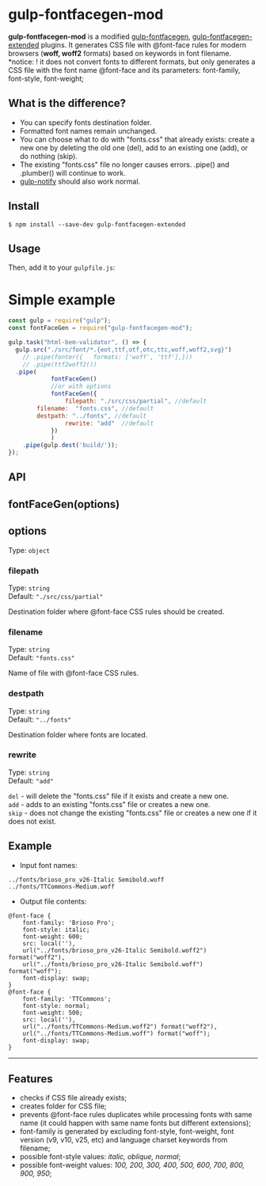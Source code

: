 ﻿# gulp-fontfacegen-mod

**gulp-fontfacegen-mod** is a modified [gulp-fontfacegen](https://www.npmjs.com/package/gulp-fontfacegen), [gulp-fontfacegen-extended](https://www.npmjs.com/package/gulp-fontfacegen-extended) plugins.
It generates CSS file with @font-face rules for modern browsers (**woff, woff2** formats) based on keywords in font filename.
\*notice: ! it does not convert fonts to different formats, but only generates a CSS file with the font name @font-face and its parameters: font-family, font-style, font-weight;

## What is the difference?
- You can specify fonts destination folder.
- Formatted font names remain unchanged.
- You can choose what to do with "fonts.css" that already exists: create a new one by deleting the old one (del), add to an existing one (add), or do nothing (skip).
- The existing "fonts.css" file no longer causes errors. .pipe() and .plumber() will continue to work.
- [gulp-notify](https://www.npmjs.com/package/gulp-notify) should also work normal.

## Install

```
$ npm install --save-dev gulp-fontfacegen-extended
```

## Usage
Then, add it to your `gulpfile.js`:
# Simple example

```javascript
const gulp = require("gulp");
const fontFaceGen = require("gulp-fontfacegen-mod");

gulp.task("html-bem-validator", () => {
  gulp.src("./src/font/*.{eot,ttf,otf,otc,ttc,woff,woff2,svg}")
	// .pipe(fonter({	formats: ['woff', 'ttf'],}))
	// .pipe(ttf2woff2())
  .pipe(
			fontFaceGen()
			//or with options
			fontFaceGen({
				filepath: "./src/css/partial", //default
        filename:  "fonts.css", //default
       	destpath: "../fonts", //default
				rewrite: "add"  //default
			})
			)
    .pipe(gulp.dest('build/'));
});
```

## API
## fontFaceGen(options)

## options

Type: `object`

### filepath

Type: `string`<br>
Default: `"./src/css/partial"`

Destination folder where @font-face CSS rules should be created.

### filename

Type: `string`<br>
Default: `"fonts.css"`

Name of file with @font-face CSS rules.

### destpath

Type: `string`<br>
Default: `"../fonts"`

Destination folder where fonts are located.

### rewrite

Type: `string`<br>
Default: `"add"`

`del` - will delete the "fonts.css" file if it exists and create a new one.<br>
`add` - adds to an existing "fonts.css" file or creates a new one.<br>
`skip` - does not change the existing "fonts.css" file or creates a new one if it does not exist.<br>

## Example

- Input font names:

```
../fonts/brioso_pro_v26-Italic Semibold.woff
../fonts/TTCommons-Medium.woff
```

- Output file contents:

```
@font-face {
	font-family: 'Brioso Pro';
	font-style: italic;
	font-weight: 600;
	src: local(''),
	url("../fonts/brioso_pro_v26-Italic Semibold.woff2") format("woff2"),
	url("../fonts/brioso_pro_v26-Italic Semibold.woff") format("woff");
	font-display: swap;
}
@font-face {
	font-family: 'TTCommons';
	font-style: normal;
	font-weight: 500;
	src: local(''),
	url("../fonts/TTCommons-Medium.woff2") format("woff2"),
	url("../fonts/TTCommons-Medium.woff") format("woff");
	font-display: swap;
}
```

---

## Features

- checks if CSS file already exists;
- creates folder for CSS file;
- prevents @font-face rules duplicates while processing fonts with same name (it could happen with same name fonts but different extensions);
- font-family is generated by excluding font-style, font-weight, font version (v9, v10, v25, etc) and language charset keywords from filename;
- possible font-style values: _italic, oblique, normal_;
- possible font-weight values: _100, 200, 300, 400, 500, 600, 700, 800, 900, 950_;
